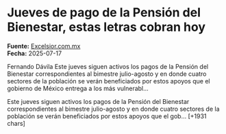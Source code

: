 # Jueves de pago de la Pensión del Bienestar, estas letras cobran hoy

**Fuente:** [Excelsior.com.mx](https://www.excelsior.com.mx/nacional/jueves-de-pago-de-la-pension-del-bienestar-estas-letras-cobran-hoy/1727627)  
**Fecha:** 2025-07-17

Fernando Dávila
Este jueves siguen activos los pagos de la Pensión del Bienestar correspondientes al bimestre julio-agosto y en donde cuatro sectores de la población se verán beneficiados por estos apoyos que el gobierno de México entrega a los más vulnerabl…

Este jueves siguen activos los pagos de la Pensión del Bienestar correspondientes al bimestre julio-agosto y en donde cuatro sectores de la población se verán beneficiados por estos apoyos que el gob… [+1931 chars]

